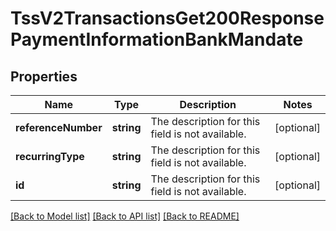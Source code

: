 # TssV2TransactionsGet200ResponsePaymentInformationBankMandate

## Properties
Name | Type | Description | Notes
------------ | ------------- | ------------- | -------------
**referenceNumber** | **string** | The description for this field is not available. | [optional] 
**recurringType** | **string** | The description for this field is not available. | [optional] 
**id** | **string** | The description for this field is not available. | [optional] 

[[Back to Model list]](../README.md#documentation-for-models) [[Back to API list]](../README.md#documentation-for-api-endpoints) [[Back to README]](../README.md)


